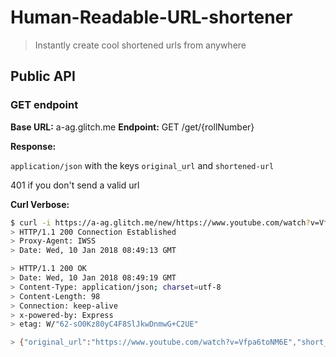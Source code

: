 # Human-Readable-URL-shortener

> Instantly create cool shortened urls from anywhere 



## Public API


### GET endpoint
**Base URL:** a-ag.glitch.me
**Endpoint:** GET /get/{rollNumber}

**Response:** 

`application/json` with the keys `original_url` and `shortened-url`

401 if you don't send a valid url


**Curl Verbose:**

```sh
$ curl -i https://a-ag.glitch.me/new/https://www.youtube.com/watch?v=Vfpa6toNM6E
> HTTP/1.1 200 Connection Established
> Proxy-Agent: IWSS
> Date: Wed, 10 Jan 2018 08:49:13 GMT

> HTTP/1.1 200 OK
> Date: Wed, 10 Jan 2018 08:49:19 GMT
> Content-Type: application/json; charset=utf-8
> Content-Length: 98
> Connection: keep-alive
> x-powered-by: Express
> etag: W/"62-sO0Kz80yC4F8SlJkwDnmwG+C2UE"

> {"original_url":"https://www.youtube.com/watch?v=Vfpa6toNM6E","short_url":"a-ag.glitch.me/99bfe0"}
```
